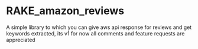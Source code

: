 # RAKE_amazon_reviews
A simple library to which you can give aws api response for reviews and get keywords extracted, its v1 for now all comments and feature requests are appreciated 
